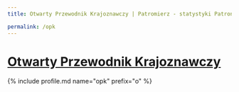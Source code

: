 ```yaml
---
title: Otwarty Przewodnik Krajoznawczy | Patromierz - statystyki Patronite.pl

permalink: /opk
---
```


# [Otwarty Przewodnik Krajoznawczy](https://patronite.pl/opk)

{% include profile.md name="opk" prefix="o" %}
